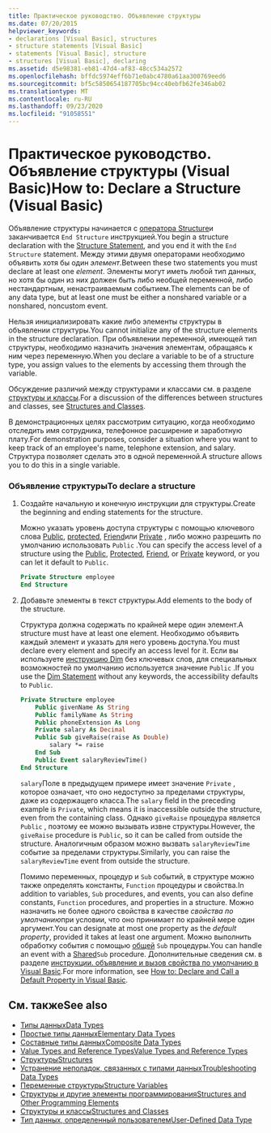```yaml
---
title: Практическое руководство. Объявление структуры
ms.date: 07/20/2015
helpviewer_keywords:
- declarations [Visual Basic], structures
- structure statements [Visual Basic]
- statements [Visual Basic], structure
- structures [Visual Basic], declaring
ms.assetid: d5e98381-eb81-47d4-af83-48cc534a2572
ms.openlocfilehash: bffdc5974eff6b71e0abc4780a61aa300769eed6
ms.sourcegitcommit: bf5c5850654187705bc94cc40ebfb62fe346ab02
ms.translationtype: MT
ms.contentlocale: ru-RU
ms.lasthandoff: 09/23/2020
ms.locfileid: "91058551"
---
```

# <a name="how-to-declare-a-structure-visual-basic"></a><span data-ttu-id="717b9-102">Практическое руководство. Объявление структуры (Visual Basic)</span><span class="sxs-lookup"><span data-stu-id="717b9-102">How to: Declare a Structure (Visual Basic)</span></span>

<span data-ttu-id="717b9-103">Объявление структуры начинается с [оператора Structure](../../../language-reference/statements/structure-statement.md)и заканчивается `End Structure` инструкцией.</span><span class="sxs-lookup"><span data-stu-id="717b9-103">You begin a structure declaration with the [Structure Statement](../../../language-reference/statements/structure-statement.md), and you end it with the `End Structure` statement.</span></span> <span data-ttu-id="717b9-104">Между этими двумя операторами необходимо объявить хотя бы один *элемент*.</span><span class="sxs-lookup"><span data-stu-id="717b9-104">Between these two statements you must declare at least one *element*.</span></span> <span data-ttu-id="717b9-105">Элементы могут иметь любой тип данных, но хотя бы один из них должен быть либо необщей переменной, либо нестандартным, ненастраиваемым событием.</span><span class="sxs-lookup"><span data-stu-id="717b9-105">The elements can be of any data type, but at least one must be either a nonshared variable or a nonshared, noncustom event.</span></span>  
  
 <span data-ttu-id="717b9-106">Нельзя инициализировать какие либо элементы структуры в объявлении структуры.</span><span class="sxs-lookup"><span data-stu-id="717b9-106">You cannot initialize any of the structure elements in the structure declaration.</span></span> <span data-ttu-id="717b9-107">При объявлении переменной, имеющей тип структуры, необходимо назначить значения элементам, обращаясь к ним через переменную.</span><span class="sxs-lookup"><span data-stu-id="717b9-107">When you declare a variable to be of a structure type, you assign values to the elements by accessing them through the variable.</span></span>  
  
 <span data-ttu-id="717b9-108">Обсуждение различий между структурами и классами см. в разделе [структуры и классы](structures-and-classes.md).</span><span class="sxs-lookup"><span data-stu-id="717b9-108">For a discussion of the differences between structures and classes, see [Structures and Classes](structures-and-classes.md).</span></span>  
  
 <span data-ttu-id="717b9-109">В демонстрационных целях рассмотрим ситуацию, когда необходимо отследить имя сотрудника, телефонное расширение и заработную плату.</span><span class="sxs-lookup"><span data-stu-id="717b9-109">For demonstration purposes, consider a situation where you want to keep track of an employee's name, telephone extension, and salary.</span></span> <span data-ttu-id="717b9-110">Структура позволяет сделать это в одной переменной.</span><span class="sxs-lookup"><span data-stu-id="717b9-110">A structure allows you to do this in a single variable.</span></span>  
  
### <a name="to-declare-a-structure"></a><span data-ttu-id="717b9-111">Объявление структуры</span><span class="sxs-lookup"><span data-stu-id="717b9-111">To declare a structure</span></span>  
  
1. <span data-ttu-id="717b9-112">Создайте начальную и конечную инструкции для структуры.</span><span class="sxs-lookup"><span data-stu-id="717b9-112">Create the beginning and ending statements for the structure.</span></span>  
  
     <span data-ttu-id="717b9-113">Можно указать уровень доступа структуры с помощью ключевого слова [Public](../../../language-reference/modifiers/public.md), [protected](../../../language-reference/modifiers/protected.md), [Friend](../../../language-reference/modifiers/friend.md)или [Private](../../../language-reference/modifiers/private.md) , либо можно разрешить по умолчанию использовать `Public` .</span><span class="sxs-lookup"><span data-stu-id="717b9-113">You can specify the access level of a structure using the [Public](../../../language-reference/modifiers/public.md), [Protected](../../../language-reference/modifiers/protected.md), [Friend](../../../language-reference/modifiers/friend.md), or [Private](../../../language-reference/modifiers/private.md) keyword, or you can let it default to `Public`.</span></span>  
  
    ```vb  
    Private Structure employee  
    End Structure  
    ```  
  
2. <span data-ttu-id="717b9-114">Добавьте элементы в текст структуры.</span><span class="sxs-lookup"><span data-stu-id="717b9-114">Add elements to the body of the structure.</span></span>  
  
     <span data-ttu-id="717b9-115">Структура должна содержать по крайней мере один элемент.</span><span class="sxs-lookup"><span data-stu-id="717b9-115">A structure must have at least one element.</span></span> <span data-ttu-id="717b9-116">Необходимо объявить каждый элемент и указать для него уровень доступа.</span><span class="sxs-lookup"><span data-stu-id="717b9-116">You must declare every element and specify an access level for it.</span></span> <span data-ttu-id="717b9-117">Если вы используете [инструкцию Dim](../../../language-reference/statements/dim-statement.md) без ключевых слов, для специальных возможностей по умолчанию используется значение `Public` .</span><span class="sxs-lookup"><span data-stu-id="717b9-117">If you use the [Dim Statement](../../../language-reference/statements/dim-statement.md) without any keywords, the accessibility defaults to `Public`.</span></span>  
  
    ```vb  
    Private Structure employee  
        Public givenName As String  
        Public familyName As String  
        Public phoneExtension As Long  
        Private salary As Decimal  
        Public Sub giveRaise(raise As Double)  
            salary *= raise  
        End Sub  
        Public Event salaryReviewTime()  
    End Structure  
    ```  
  
     <span data-ttu-id="717b9-118">`salary`Поле в предыдущем примере имеет значение `Private` , которое означает, что оно недоступно за пределами структуры, даже из содержащего класса.</span><span class="sxs-lookup"><span data-stu-id="717b9-118">The `salary` field in the preceding example is `Private`, which means it is inaccessible outside the structure, even from the containing class.</span></span> <span data-ttu-id="717b9-119">Однако `giveRaise` процедура является `Public` , поэтому ее можно вызывать извне структуры.</span><span class="sxs-lookup"><span data-stu-id="717b9-119">However, the `giveRaise` procedure is `Public`, so it can be called from outside the structure.</span></span> <span data-ttu-id="717b9-120">Аналогичным образом можно вызвать `salaryReviewTime` событие за пределами структуры.</span><span class="sxs-lookup"><span data-stu-id="717b9-120">Similarly, you can raise the `salaryReviewTime` event from outside the structure.</span></span>  
  
     <span data-ttu-id="717b9-121">Помимо переменных, процедур и `Sub` событий, в структуре можно также определять константы, `Function` процедуры и свойства.</span><span class="sxs-lookup"><span data-stu-id="717b9-121">In addition to variables, `Sub` procedures, and events, you can also define constants, `Function` procedures, and properties in a structure.</span></span> <span data-ttu-id="717b9-122">Можно назначить не более одного свойства в качестве *свойства по умолчанию*при условии, что оно принимает по крайней мере один аргумент.</span><span class="sxs-lookup"><span data-stu-id="717b9-122">You can designate at most one property as the *default property*, provided it takes at least one argument.</span></span> <span data-ttu-id="717b9-123">Можно выполнить обработку события с помощью [общей](../../../language-reference/modifiers/shared.md) `Sub` процедуры.</span><span class="sxs-lookup"><span data-stu-id="717b9-123">You can handle an event with a [Shared](../../../language-reference/modifiers/shared.md)`Sub` procedure.</span></span> <span data-ttu-id="717b9-124">Дополнительные сведения см. в разделе [инструкции. объявление и вызов свойства по умолчанию в Visual Basic](../procedures/how-to-declare-and-call-a-default-property.md).</span><span class="sxs-lookup"><span data-stu-id="717b9-124">For more information, see [How to: Declare and Call a Default Property in Visual Basic](../procedures/how-to-declare-and-call-a-default-property.md).</span></span>  
  
## <a name="see-also"></a><span data-ttu-id="717b9-125">См. также</span><span class="sxs-lookup"><span data-stu-id="717b9-125">See also</span></span>

- [<span data-ttu-id="717b9-126">Типы данных</span><span class="sxs-lookup"><span data-stu-id="717b9-126">Data Types</span></span>](index.md)
- [<span data-ttu-id="717b9-127">Простые типы данных</span><span class="sxs-lookup"><span data-stu-id="717b9-127">Elementary Data Types</span></span>](elementary-data-types.md)
- [<span data-ttu-id="717b9-128">Составные типы данных</span><span class="sxs-lookup"><span data-stu-id="717b9-128">Composite Data Types</span></span>](composite-data-types.md)
- [<span data-ttu-id="717b9-129">Value Types and Reference Types</span><span class="sxs-lookup"><span data-stu-id="717b9-129">Value Types and Reference Types</span></span>](value-types-and-reference-types.md)
- [<span data-ttu-id="717b9-130">Структуры</span><span class="sxs-lookup"><span data-stu-id="717b9-130">Structures</span></span>](structures.md)
- [<span data-ttu-id="717b9-131">Устранение неполадок, связанных с типами данных</span><span class="sxs-lookup"><span data-stu-id="717b9-131">Troubleshooting Data Types</span></span>](troubleshooting-data-types.md)
- [<span data-ttu-id="717b9-132">Переменные структуры</span><span class="sxs-lookup"><span data-stu-id="717b9-132">Structure Variables</span></span>](structure-variables.md)
- [<span data-ttu-id="717b9-133">Структуры и другие элементы программирования</span><span class="sxs-lookup"><span data-stu-id="717b9-133">Structures and Other Programming Elements</span></span>](structures-and-other-programming-elements.md)
- [<span data-ttu-id="717b9-134">Структуры и классы</span><span class="sxs-lookup"><span data-stu-id="717b9-134">Structures and Classes</span></span>](structures-and-classes.md)
- [<span data-ttu-id="717b9-135">Тип данных, определенный пользователем</span><span class="sxs-lookup"><span data-stu-id="717b9-135">User-Defined Data Type</span></span>](../../../language-reference/data-types/user-defined-data-type.md)

